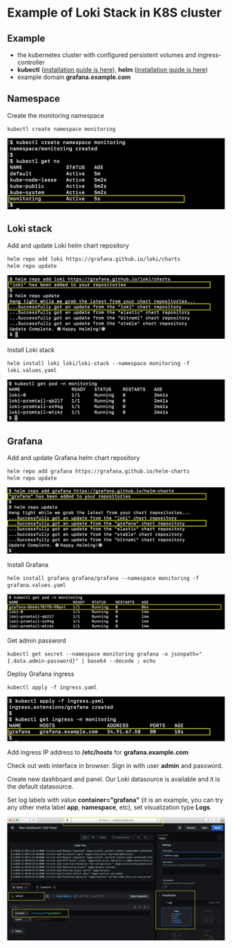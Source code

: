# Example of Loki Stack in K8S cluster


## Example

* the kubernetes cluster with configured persistent volumes and ingress-controller
* **kubectl** ([installation guide is here](https://kubernetes.io/docs/tasks/tools/install-kubectl/)), **helm** ([installation guide is here](https://helm.sh/docs/intro/install/))
* example domain **grafana.example.com**


## Namespace

Create the monitoring namespace
```
kubectl create namespace monitoring
```

![created namespace](screenshots/screenshot-namespace.png)


## Loki stack

Add and update Loki helm chart repository
```
helm repo add loki https://grafana.github.io/loki/charts
helm repo update
```

![helm repo](screenshots/screenshot-loki-helm-repo.png)


Install Loki stack
```
helm install loki loki/loki-stack --namespace monitoring -f loki.values.yaml
```

![loki pods](screenshots/screenshot-loki-pods.png)


## Grafana

Add and update Grafana helm chart repository
```
helm repo add grafana https://grafana.github.io/helm-charts
helm repo update
```

![helm repo](screenshots/screenshot-grafana-helm-repo.png)


Install Grafana 
```
helm install grafana grafana/grafana --namespace monitoring -f grafana.values.yaml
```

![grafana pod](screenshots/screenshot-grafana-pod.png)


Get admin password
```
kubectl get secret --namespace monitoring grafana -o jsonpath="{.data.admin-password}" | base64 --decode ; echo
```

Deploy Grafana ingress
```
kubectl apply -f ingress.yaml
```

![grafana ingress](screenshots/screenshot-grafana-ingress.png)


Add ingress IP address to **/etc/hosts** for **grafana.example.com**

Check out web interface in browser. Sign in with user **admin** and password.

Create new dashboard and panel. Our Loki datasource is available and it is the default datasource.

Set log labels with value **container="grafana"** (it is an example, you can try any other meta label **app**, **namespace**, etc), set visualization type **Logs**.

![grafana log panel](screenshots/screenshot-grafana-log-panel.png)


